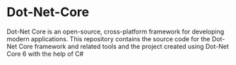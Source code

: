 # Dot-Net-Core
Dot-Net Core is an open-source, cross-platform framework for developing modern applications. This repository contains the source code for the Dot-Net Core framework and related tools and the project created using Dot-Net Core 6 with the help of C#
